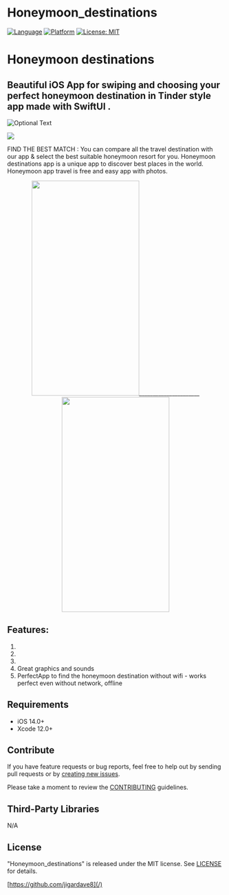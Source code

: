 # Honeymoon_destinations

[![Language](http://img.shields.io/badge/language-SwiftUI-orange?style=flat
)](https://developer.apple.com/swift)
[![Platform](https://img.shields.io/badge/platform-iOS%20%7C%20-blue)]()
[![License: MIT](https://img.shields.io/badge/License-MIT-yellow.svg)](https://opensource.org/licenses/MIT)

# <h1>Honeymoon destinations</h1> 
<h2> Beautiful iOS App for swiping and choosing your perfect honeymoon destination in Tinder style app made with SwiftUI  . </h2>

![Optional Text]()



<p align="center"> </P>
   <img src=”()”>

FIND THE BEST MATCH :
You can compare all the travel destination with our app & select the best suitable honeymoon resort for you. Honeymoon destinations app  is a unique app to discover best places in the world.
Honeymoon app travel is free and easy app with photos.


   <p align="center"> 
<img src="https://user-images.githubusercontent.com/13096575/123513498-33199b80-d6ab-11eb-879b-474b405e00d0.png " width="250" height="500">______________________ <img src="" width="250" height="500"></P>



<h2>Features: </h2>

1. 
2. 
3. 
4. Great graphics and sounds
5. PerfectApp to find the honeymoon destination without wifi - works perfect even without network, offline

   
  </p>
 

  <div style="text-align: center">
  
  
  </div>
</p>

## Requirements

- iOS 14.0+
- Xcode 12.0+

## Contribute

If you have feature requests or bug reports, feel free to help out by sending pull requests or by [creating new issues](https://github.com/jigardave8/Honeymoon_destinations/issues). 

Please take a moment to
review the [CONTRIBUTING](.github/CONTRIBUTING.md) guidelines.
    
## Third-Party Libraries

N/A


## License

"Honeymoon_destinations" is released under the MIT license. See [LICENSE](mit) for details.

[https://github.com/jigardave8](/)

[swift-image]:https://img.shields.io/badge/swift-5.0-orange.svg
[swift-url]: https://swift.org/
[license-image]: https://img.shields.io/badge/License-MIT-blue.svg
[license-url]: LICENSE
